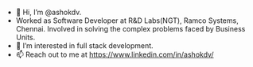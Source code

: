 - 👋 Hi, I’m @ashokdv.
- Worked as Software Developer at R&D Labs(NGT), Ramco Systems, Chennai. Involved in solving the complex problems faced by Business Units.
- 👀 I’m interested in full stack development.
- 📫 Reach out to me at https://www.linkedin.com/in/ashokdv/

<!---
ashokdv/ashokdv is a ✨ special ✨ repository because its `README.md` (this file) appears on your GitHub profile.
You can click the Preview link to take a look at your changes.
--->
